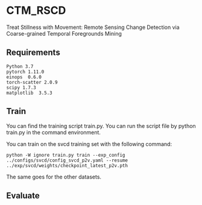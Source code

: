 # CTM_RSCD
Treat Stillness with Movement: Remote Sensing Change Detection via Coarse-grained Temporal Foregrounds Mining

## Requirements
```
Python 3.7
pytorch 1.11.0
einops  0.6.0
torch-scatter 2.0.9
scipy 1.7.3
matplotlib  3.5.3
```
## Train
You can find the training script train.py. You can run the script file by python train.py in the command environment.

You can train on the svcd training set with the following command:
```
python -W ignore train.py train --exp_config ../configs/svcd/config_svcd_p2v.yaml --resume ../exp/svcd/weights/checkpoint_latest_p2v.pth
```
The same goes for the other datasets.
## Evaluate
